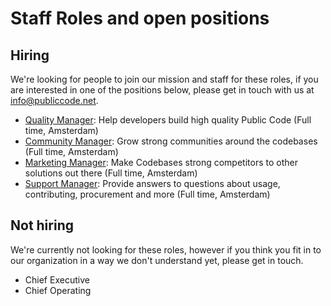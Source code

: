 # Staff Roles and open positions

## Hiring

We're looking for people to join our mission and staff for these roles, if you are interested in one of the positions below, please get in touch with us at [info@publiccode.net](mailto:info@publiccode.net).

* [Quality Manager](quality.md): Help developers build high quality Public Code (Full time, Amsterdam)
* [Community Manager](community.md): Grow strong communities around the codebases (Full time, Amsterdam)
* [Marketing Manager](marketing.md): Make Codebases strong competitors to other solutions out there (Full time, Amsterdam)
* [Support Manager](support.md): Provide answers to questions about usage, contributing, procurement and more (Full time, Amsterdam)

## Not hiring

We're currently not looking for these roles, however if you think you fit in to our organization in a way we don't understand yet, please get in touch.

* Chief Executive
* Chief Operating
